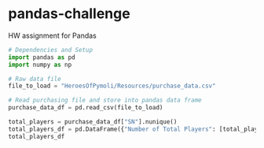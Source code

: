 # pandas-challenge
HW assignment for Pandas

```python
# Dependencies and Setup
import pandas as pd
import numpy as np

# Raw data file
file_to_load = "HeroesOfPymoli/Resources/purchase_data.csv"

# Read purchasing file and store into pandas data frame
purchase_data_df = pd.read_csv(file_to_load)

total_players = purchase_data_df["SN"].nunique()
total_players_df = pd.DataFrame({"Number of Total Players": [total_players]})
total_players_df

```

<!-- unique_items = purchase_data_df["Item ID"].nunique()
average_price = purchase_data_df["Price"].mean()
number_of_purchases = purchase_data_df["Purchase ID"].nunique()
total_revenue = purchase_data_df["Price"].sum()
summary_table_df = pd.DataFrame({"Number of Unique Items": [unique_items],
                                 "Average Price": [f"${round(average_price, 2)}"],
                                 "Number of Purchases": [number_of_purchases],
                                 "Total Revenue": [f"${float(total_revenue)}"]})
summary_table_df -->




```
